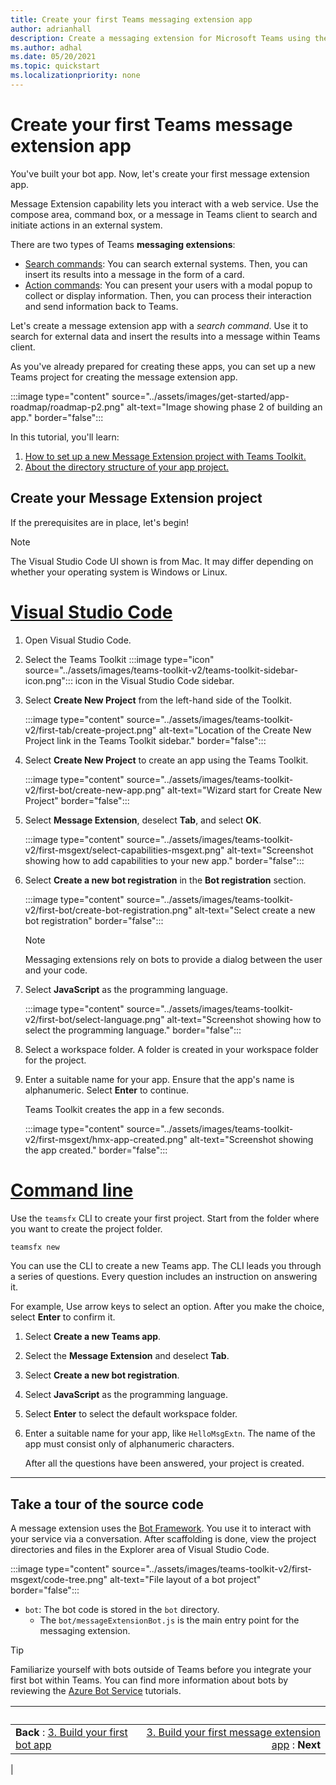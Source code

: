 ```yaml
---
title: Create your first Teams messaging extension app
author: adrianhall
description: Create a messaging extension for Microsoft Teams using the Teams Toolkit.
ms.author: adhal
ms.date: 05/20/2021
ms.topic: quickstart
ms.localizationpriority: none
---
```


# Create your first Teams message extension app

You've built your bot app. Now, let's create your first message extension app.

Message Extension capability lets you interact with a web service. Use the compose area, command box, or a message in Teams client to search and initiate actions in an external system.

There are two types of Teams **messaging extensions**:

- [Search commands](../messaging-extensions/how-to/search-commands/define-search-command.md): You can search external systems. Then, you can insert its results into a message in the form of a card.
- [Action commands](../messaging-extensions/how-to/action-commands/define-action-command.md): You can present your users with a modal popup to collect or display information. Then, you can process their interaction and send information back to Teams.

Let's create a message extension app with a *search command*. Use it to search for external data and insert the results into a message within Teams client.

As you've already prepared for creating these apps, you can set up a new Teams project for creating the message extension app.

:::image type="content" source="../assets/images/get-started/app-roadmap/roadmap-p2.png" alt-text="Image showing phase 2 of building an app." border="false":::

In this tutorial, you'll learn:

1. [How to set up a new Message Extension project with Teams Toolkit.](#create-your-message-extension-project)
1. [About the directory structure of your app project.](#take-a-tour-of-the-source-code)

## Create your Message Extension project

If the prerequisites are in place, let's begin!

> [!NOTE]
> The Visual Studio Code UI shown is from Mac. It may differ depending on whether your operating system is Windows or Linux.

# [Visual Studio Code](#tab/vsc)

1. Open Visual Studio Code.
1. Select the Teams Toolkit :::image type="icon" source="../assets/images/teams-toolkit-v2/teams-toolkit-sidebar-icon.png"::: icon in the Visual Studio Code sidebar.

1. Select **Create New Project** from the left-hand side of the Toolkit.

   :::image type="content" source="../assets/images/teams-toolkit-v2/first-tab/create-project.png" alt-text="Location of the Create New Project link in the Teams Toolkit sidebar." border="false":::

1. Select **Create New Project** to create an app using the Teams Toolkit.

   :::image type="content" source="../assets/images/teams-toolkit-v2/first-bot/create-new-app.png" alt-text="Wizard start for Create New Project" border="false":::

1. Select **Message Extension**, deselect **Tab**, and select **OK**.

   :::image type="content" source="../assets/images/teams-toolkit-v2/first-msgext/select-capabilities-msgext.png" alt-text="Screenshot showing how to add capabilities to your new app." border="false":::

1. Select **Create a new bot registration** in the **Bot registration** section.

   :::image type="content" source="../assets/images/teams-toolkit-v2/first-bot/create-bot-registration.png" alt-text="Select create a new bot registration" border="false":::

   > [!NOTE]
   > Messaging extensions rely on bots to provide a dialog between the user and your code.

1. Select **JavaScript** as the programming language.

    :::image type="content" source="../assets/images/teams-toolkit-v2/first-bot/select-language.png" alt-text="Screenshot showing how to select the programming language." border="false":::

1. Select a workspace folder. A folder is created in your workspace folder for the project.

1. Enter a suitable name for your app. Ensure that the app's name is alphanumeric. Select **Enter** to continue.

   Teams Toolkit creates the app in a few seconds.

    :::image type="content" source="../assets/images/teams-toolkit-v2/first-msgext/hmx-app-created.png" alt-text="Screenshot showing the app created." border="false":::

# [Command line](#tab/cli)

Use the `teamsfx` CLI to create your first project.  Start from the folder where you want to create the project folder.

``` bash
teamsfx new
```

You can use the CLI to create a new Teams app. The CLI leads you through a series of questions. Every question includes an instruction on answering it.

For example, Use arrow keys to select an option. After you make the choice, select **Enter** to confirm it.


1. Select **Create a new Teams app**.
1. Select the **Message Extension** and deselect **Tab**.
1. Select **Create a new bot registration**.
1. Select **JavaScript** as the programming language.
1. Select **Enter** to select the default workspace folder.
1. Enter a suitable name for your app, like `HelloMsgExtn`.  The name of the app must consist only of alphanumeric characters.

   After all the questions have been answered, your project is created.

---

## Take a tour of the source code

A message extension uses the [Bot Framework](https://docs.botframework.com). You use it to interact with your service via a conversation. After scaffolding is done, view the project directories and files in the Explorer area of Visual Studio Code.

:::image type="content" source="../assets/images/teams-toolkit-v2/first-msgext/code-tree.png" alt-text="File layout of a bot project" border="false":::

- `bot`: The bot code is stored in the `bot` directory. 
    - The `bot/messageExtensionBot.js` is the main entry point for the messaging extension.

> [!Tip]
> Familiarize yourself with bots outside of Teams before you integrate your first bot within Teams.  You can find more information about bots by reviewing the [Azure Bot Service](/azure/bot-service/bot-builder-basics?view=azure-bot-service-4.0&preserve-view=true) tutorials.

| &nbsp; | &nbsp; |
|:--- | ---:|
| **Back** : [3. Build your first bot app](build-javascript-bot-app.md) | [3. Build your first message extension app](build-javascript-msgex-app.md) : **Next**|
|